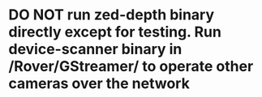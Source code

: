 # DO NOT run zed-depth binary directly except for testing. Run device-scanner binary in /Rover/GStreamer/ to operate other cameras over the network

